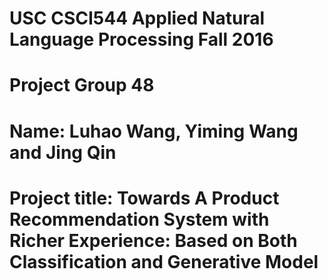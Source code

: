 # USC CSCI544 Applied Natural Language Processing Fall 2016
# Project Group 48
# Name: Luhao Wang, Yiming Wang and Jing Qin
# Project title: Towards A Product Recommendation System with Richer Experience: Based on Both Classification and Generative Model


